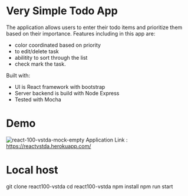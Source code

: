 # Very Simple Todo App
The application allows users to enter their todo items and prioritize them based on their importance. Features including in this app are:
 * color coordinated based on priority
 * to edit/delete task 
 * abilitity to sort through the list 
 * check mark the task. 

Built with:
 * UI is React framework with bootstrap
 * Server backend is build with Node Express
 * Tested with Mocha

# Demo
![react-100-vstda-mock-empty](https://user-images.githubusercontent.com/69501884/146455293-dc0b6337-2f38-433a-ba2b-d6a595503a20.png)
Application Link : https://reactvstda.herokuapp.com/

# Local host
git clone react100-vstda
cd react100-vstda
npm install
npm run start
